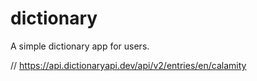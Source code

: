 # dictionary
A simple dictionary app for users.

// https://api.dictionaryapi.dev/api/v2/entries/en/calamity